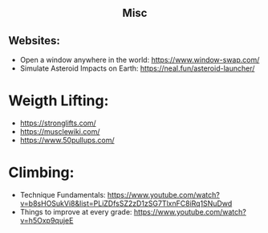 <h2 align="center">Misc</h2>

## Websites:

- Open a window anywhere in the world: https://www.window-swap.com/
- Simulate Asteroid Impacts on Earth: https://neal.fun/asteroid-launcher/

# Weigth Lifting:

- https://stronglifts.com/
- https://musclewiki.com/
- https://www.50pullups.com/

# Climbing:

- Technique Fundamentals: https://www.youtube.com/watch?v=b8sHOSukVi8&list=PLiZDfsSZ2zD1zSG7TlxnFC8iRq1SNuDwd
- Things to improve at every grade: https://www.youtube.com/watch?v=h5Oxp9qujeE
